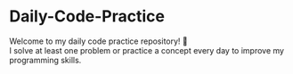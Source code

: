 # Daily-Code-Practice
Welcome to my daily code practice repository! 🚀  
I solve at least one problem or practice a concept every day to improve my programming skills.
